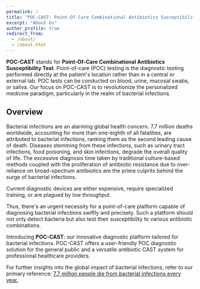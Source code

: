```yaml
---
permalink: /
title: "POC-CAST: Point-Of-Care Combinational Antibiotics Susceptibility Test"
excerpt: "About Us"
author_profile: true
redirect_from: 
  - /about/
  - /about.html
---
```


**POC-CAST** stands for **Point-Of-Care Combinational Antibiotics Susceptibility Test**. Point-of-care (POC) testing is the diagnostic testing performed directly at the patient's location rather than in a central or external lab. POC tests can be conducted on blood, urine, mucosal swabs, or saliva. Our focus on POC-CAST is to revolutionize the personalized medicine paradigm, particularly in the realm of bacterial infections.

## Overview

Bacterial infections are an alarming global health concern. 7.7 million deaths worldwide, accounting for more than one-eighth of all fatalities, are attributed to bacterial infections, ranking them as the second leading cause of death. Diseases stemming from these infections, such as urinary tract infections, food poisoning, and skin infections, degrade the overall quality of life. The excessive diagnosis time taken by traditional culture-based methods coupled with the proliferation of antibiotic resistance due to over-reliance on broad-spectrum antibiotics are the prime culprits behind the surge of bacterial infections.

Current diagnostic devices are either expensive, require specialized training, or are plagued by low throughput.

Thus, there's an urgent necessity for a point-of-care platform capable of diagnosing bacterial infections swiftly and precisely. Such a platform should not only detect bacteria but also test their susceptibility to various antibiotic combinations.

Introducing **POC-CAST**: our innovative diagnostic platform tailored for bacterial infections. POC-CAST offers a user-friendly POC diagnostic solution for the general public and a versatile antibiotic CAST system for professional healthcare providers.

For further insights into the global impact of bacterial infections, refer to our primary reference:
[7.7 million people die from bacterial infections every year.](https://www.reactgroup.org/news-and-views/news-and-opinions/year-2022/7-7-million-people-die-from-bacterial-infections-every-year/#:~:text=7.7%20million%20deaths%20around%20the%20world%20were%20found%20linked%20to,leading%20cause%20of%20death%20globally.)
